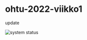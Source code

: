 # ohtu-2022-viikko1

update

![system status](https://github.com/tuomoM/ohtu-2022-viikko1/actions/workflows/main.yml/badge.svg)
